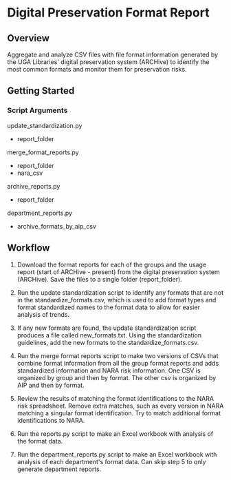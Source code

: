 # Digital Preservation Format Report

## Overview
 Aggregate and analyze CSV files with file format information generated by the UGA Libraries' digital preservation system (ARCHive) to identify the most common formats and monitor them for preservation risks.
 
## Getting Started

### Script Arguments

update_standardization.py 
- report_folder

merge_format_reports.py 
- report_folder 
- nara_csv

archive_reports.py
- report_folder

department_reports.py
- archive_formats_by_aip_csv

## Workflow
 
1. Download the format reports for each of the groups and the usage report (start of ARCHive - present) from the digital preservation system (ARCHive). 
   Save the files to a single folder (report_folder).

 
2. Run the update standardization script to identify any formats that are not in the standardize_formats.csv, 
   which is used to add format types and format standardized names to the format data to allow for easier analysis of trends.
 

3. If any new formats are found, the update standardization script produces a file called new_formats.txt. 
   Using the standardization guidelines, add the new formats to the standardize_formats.csv. 


3. Run the merge format reports script to make two versions of CSVs that combine format information from all the group format reports and adds standardized information and NARA risk information. 
   One CSV is organized by group and then by format. The other csv is organized by AIP and then by format.    

 
4. Review the results of matching the format identifications to the NARA risk spreadsheet. 
   Remove extra matches, such as every version in NARA matching a singular format identification.
   Try to match additional format identifications to NARA.


5. Run the reports.py script to make an Excel workbook with analysis of the format data.


6. Run the department_reports.py script to make an Excel workbook with analysis of each department's format data.
Can skip step 5 to only generate department reports.

       
